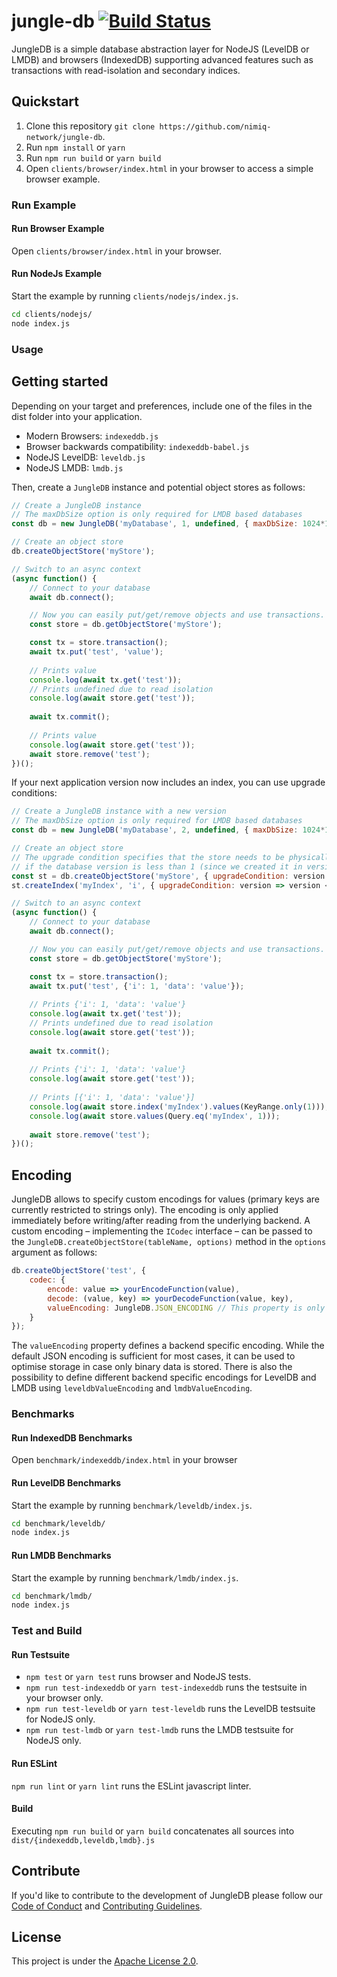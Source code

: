 # jungle-db [![Build Status](https://travis-ci.org/nimiq-network/jungle-db.svg?branch=master)](https://travis-ci.org/nimiq-network/jungle-db)

JungleDB is a simple database abstraction layer for NodeJS (LevelDB or LMDB) and browsers (IndexedDB) supporting advanced features such as transactions with read-isolation and secondary indices.

## Quickstart

1. Clone this repository `git clone https://github.com/nimiq-network/jungle-db`.
2. Run `npm install` or `yarn`
3. Run `npm run build` or `yarn build`
4. Open `clients/browser/index.html` in your browser to access a simple browser example.


### Run Example

#### Run Browser Example
Open `clients/browser/index.html` in your browser.

#### Run NodeJs Example

Start the example by running `clients/nodejs/index.js`.

```bash
cd clients/nodejs/
node index.js
```

### Usage

## Getting started
Depending on your target and preferences, include one of the files in the dist folder into your application.

* Modern Browsers: `indexeddb.js`
* Browser backwards compatibility: `indexeddb-babel.js`
* NodeJS LevelDB: `leveldb.js`
* NodeJS LMDB: `lmdb.js`

Then, create a `JungleDB` instance and potential object stores as follows:
```javascript
// Create a JungleDB instance
// The maxDbSize option is only required for LMDB based databases
const db = new JungleDB('myDatabase', 1, undefined, { maxDbSize: 1024*1024 });

// Create an object store
db.createObjectStore('myStore');

// Switch to an async context
(async function() {
    // Connect to your database
    await db.connect();

    // Now you can easily put/get/remove objects and use transactions.
    const store = db.getObjectStore('myStore');

    const tx = store.transaction();
    await tx.put('test', 'value');
    
    // Prints value
    console.log(await tx.get('test'));
    // Prints undefined due to read isolation
    console.log(await store.get('test'));
    
    await tx.commit();
    
    // Prints value
    console.log(await store.get('test'));
    await store.remove('test');
})();
```

If your next application version now includes an index, you can use upgrade conditions:
```javascript
// Create a JungleDB instance with a new version
// The maxDbSize option is only required for LMDB based databases
const db = new JungleDB('myDatabase', 2, undefined, { maxDbSize: 1024*1024 });

// Create an object store
// The upgrade condition specifies that the store needs to be physically created
// if the database version is less than 1 (since we created it in version 1).
const st = db.createObjectStore('myStore', { upgradeCondition: version => version < 1 });
st.createIndex('myIndex', 'i', { upgradeCondition: version => version < 2 });

// Switch to an async context
(async function() {
    // Connect to your database
    await db.connect();

    // Now you can easily put/get/remove objects and use transactions.
    const store = db.getObjectStore('myStore');

    const tx = store.transaction();
    await tx.put('test', {'i': 1, 'data': 'value'});
    
    // Prints {'i': 1, 'data': 'value'}
    console.log(await tx.get('test'));
    // Prints undefined due to read isolation
    console.log(await store.get('test'));
    
    await tx.commit();
    
    // Prints {'i': 1, 'data': 'value'}
    console.log(await store.get('test'));
    
    // Prints [{'i': 1, 'data': 'value'}]
    console.log(await store.index('myIndex').values(KeyRange.only(1)));
    console.log(await store.values(Query.eq('myIndex', 1)));
    
    await store.remove('test');
})();
```

## Encoding
JungleDB allows to specify custom encodings for values (primary keys are currently restricted to strings only).
The encoding is only applied immediately before writing/after reading from the underlying backend.
A custom encoding – implementing the `ICodec` interface – can be passed to the `JungleDB.createObjectStore(tableName, options)` method in the `options` argument as follows:

```javascript
db.createObjectStore('test', {
    codec: {
        encode: value => yourEncodeFunction(value),
        decode: (value, key) => yourDecodeFunction(value, key),
        valueEncoding: JungleDB.JSON_ENCODING // This property is only used for levelDB and LMDB.
    }    
});
``` 

The `valueEncoding` property defines a backend specific encoding.
While the default JSON encoding is sufficient for most cases, it can be used to optimise storage in case only binary data is stored.
There is also the possibility to define different backend specific encodings for LevelDB and LMDB using `leveldbValueEncoding` and `lmdbValueEncoding`.

### Benchmarks

#### Run IndexedDB Benchmarks
Open `benchmark/indexeddb/index.html` in your browser

#### Run LevelDB Benchmarks

Start the example by running `benchmark/leveldb/index.js`.

```bash
cd benchmark/leveldb/
node index.js
```

#### Run LMDB Benchmarks

Start the example by running `benchmark/lmdb/index.js`.

```bash
cd benchmark/lmdb/
node index.js
```

### Test and Build

#### Run Testsuite
- `npm test` or `yarn test` runs browser and NodeJS tests.
- `npm run test-indexeddb` or `yarn test-indexeddb` runs the testsuite in your browser only.
- `npm run test-leveldb` or `yarn test-leveldb` runs the LevelDB testsuite for NodeJS only.
- `npm run test-lmdb` or `yarn test-lmdb` runs the LMDB testsuite for NodeJS only.

#### Run ESLint
`npm run lint` or `yarn lint` runs the ESLint javascript linter.

#### Build
Executing `npm run build` or `yarn build` concatenates all sources into `dist/{indexeddb,leveldb,lmdb}.js`

## Contribute

If you'd like to contribute to the development of JungleDB please follow our [Code of Conduct](https://github.com/nimiq-network/core/blob/master/.github/CODE_OF_CONDUCT.md) and [Contributing Guidelines](https://github.com/nimiq-network/core/blob/master/.github/CONTRIBUTING.md).

## License

This project is under the [Apache License 2.0](./LICENSE.md).
